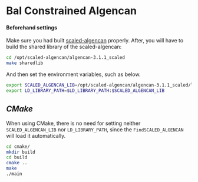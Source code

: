 # Bal Constrained Algencan 

#### Beforehand settings

Make sure you had built [scaled-algencan](https://github.com/leonardosecchin/scaled-algencan) properly.
After, you will have to build the shared library of the scaled-algencan:

```sh
cd /opt/scaled-algencan/algencan-3.1.1_scaled
make sharedlib
```

And then set the environment variables, such as below.

```sh
export SCALED_ALGENCAN_LIB=/opt/scaled-algencan/algencan-3.1.1_scaled/lib/
export LD_LIBRARY_PATH=$LD_LIBRARY_PATH:$SCALED_ALGENCAN_LIB
```

## _CMake_

When using CMake, there is no need for setting neither `SCALED_ALGENCAN_LIB` nor `LD_LIBRARY_PATH`,
since the `FindSCALED_ALGENCAN` will load it automatically.

```sh
cd cmake/
mkdir build
cd build
cmake ..
make
./main
```


